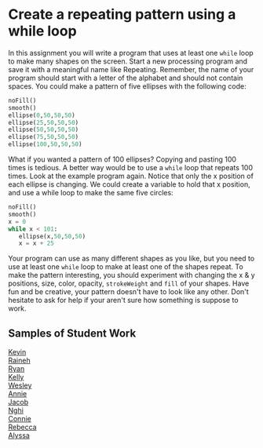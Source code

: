 Create a repeating pattern using a while loop
=============================================
In this assignment you will write a program that uses at least one `while` loop to make many shapes on the screen. Start a new processing program and save it with a meaningful name like Repeating. Remember, the name of your program should start with a letter of the alphabet and should not contain spaces. You could make a pattern of five ellipses with the following code:
```python
noFill()
smooth()
ellipse(0,50,50,50)
ellipse(25,50,50,50)
ellipse(50,50,50,50)
ellipse(75,50,50,50)
ellipse(100,50,50,50)
```
 
What if you wanted a pattern of 100 ellipses? Copying and pasting 100 times is tedious. A better way would be to use a `while` loop that repeats 100 times. Look at the example program again. Notice that only the x position of each ellipse is changing. We could create a variable to hold that x position, and use a while loop to make the same five circles:
```python
noFill()
smooth()
x = 0
while x < 101:
   ellipse(x,50,50,50)
   x = x + 25
```
Your program can use as many different shapes as you like, but you need to use at least one `while` loop to make at least one of the shapes repeat. To make the pattern interesting, you should experiment with changing the x & y positions, size, color, opacity, `strokeWeight` and `fill` of your shapes. Have fun and be creative, your pattern doesn't have to look like any other. Don't hesitate to ask for help if your aren't sure how something is suppose to work.   

Samples of Student Work
-----------------------
[Kevin](https://trinket.io/embed/python/25b0117929?outputOnly=true&runOption=run&start=result)   
[Raineh](https://trinket.io/embed/python/5ca39edf7a?outputOnly=true&runOption=run&start=result)   
[Ryan](https://trinket.io/embed/python/5e6e58c50b?outputOnly=true&runOption=run&start=result)   
[Kelly](https://trinket.io/embed/python/04fcd53f85?outputOnly=true&runOption=run&start=result)   
[Wesley](https://trinket.io/embed/python/d4490b324e?outputOnly=true&runOption=run&start=result)   
[Annie](https://trinket.io/embed/python/3b18be1b51?outputOnly=true&runOption=run&start=result)   
[Jacob](https://trinket.io/embed/python/94a26abfda?outputOnly=true&runOption=run&start=result)   
[Nghi](https://trinket.io/embed/python/5fcf4b5e85?outputOnly=true&runOption=run&start=result)   
[Connie](https://trinket.io/embed/python/731e8923e7?outputOnly=true&runOption=run&start=result)   
[Rebecca](https://trinket.io/embed/python/b8bbd7c33f?outputOnly=true&runOption=run&start=result)   
[Alyssa](https://trinket.io/embed/python/0d664817ee?outputOnly=true&runOption=run&start=result)   
